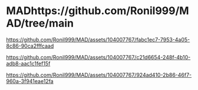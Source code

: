 # MADhttps://github.com/Ronil999/MAD/tree/main

https://github.com/Ronil999/MAD/assets/104007767/fabc1ec7-7953-4a05-8c86-90ca2fffcaad



https://github.com/Ronil999/MAD/assets/104007767/c21d6654-248f-4b10-adb8-aac1c1fef15f




https://github.com/Ronil999/MAD/assets/104007767/924ad410-2b86-46f7-960a-3f941eae12fa

